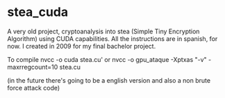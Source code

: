 # stea_cuda
A very old project, cryptoanalysis into stea (Simple Tiny Encryption Algorithm) using CUDA capabilities. All the instructions are in spanish, for now. I created in 2009 for my final bachelor project.

To compile nvcc -o cuda stea.cu' or nvcc -o gpu_ataque -Xptxas "-v" -maxrregcount=10 stea.cu

(in the future there's going to be a english version and also a non brute force attack code)
